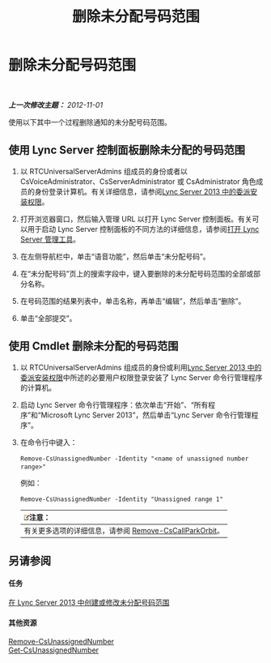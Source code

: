 ﻿---
title: 删除未分配号码范围
TOCTitle: 删除未分配号码范围
ms:assetid: a8141bfb-b94d-4d0f-a7a9-2e60d10b103a
ms:mtpsurl: https://technet.microsoft.com/zh-cn/library/Gg182565(v=OCS.15)
ms:contentKeyID: 49313856
ms.date: 05/19/2016
mtps_version: v=OCS.15
ms.translationtype: HT
---

# 删除未分配号码范围

 

_**上一次修改主题：** 2012-11-01_

使用以下其中一个过程删除通知的未分配号码范围。

## 使用 Lync Server 控制面板删除未分配的号码范围

1.  以 RTCUniversalServerAdmins 组成员的身份或者以 CsVoiceAdministrator、CsServerAdministrator 或 CsAdministrator 角色成员的身份登录计算机。有关详细信息，请参阅[Lync Server 2013 中的委派安装权限](lync-server-2013-delegate-setup-permissions.md)。

2.  打开浏览器窗口，然后输入管理 URL 以打开 Lync Server 控制面板。有关可以用于启动 Lync Server 控制面板的不同方法的详细信息，请参阅[打开 Lync Server 管理工具](lync-server-2013-open-lync-server-administrative-tools.md)。

3.  在左侧导航栏中，单击“语音功能”，然后单击“未分配号码”。

4.  在“未分配号码”页上的搜索字段中，键入要删除的未分配号码范围的全部或部分名称。

5.  在号码范围的结果列表中，单击名称，再单击“编辑”，然后单击“删除”。

6.  单击“全部提交”。

## 使用 Cmdlet 删除未分配的号码范围

1.  以 RTCUniversalServerAdmins 组成员的身份或利用[Lync Server 2013 中的委派安装权限](lync-server-2013-delegate-setup-permissions.md)中所述的必要用户权限登录安装了 Lync Server 命令行管理程序的计算机。

2.  启动 Lync Server 命令行管理程序：依次单击“开始”、“所有程序”和“Microsoft Lync Server 2013”，然后单击“Lync Server 命令行管理程序”。

3.  在命令行中键入：
    
        Remove-CsUnassignedNumber -Identity "<name of unassigned number range>" 
    
    例如：
    
        Remove-CsUnassignedNumber -Identity "Unassigned range 1"
    
    <table>
    <thead>
    <tr class="header">
    <th><img src="images/Dn783119.note(OCS.15).gif" title="note" alt="note" />注意：</th>
    </tr>
    </thead>
    <tbody>
    <tr class="odd">
    <td>有关更多选项的详细信息，请参阅 <a href="remove-cscallparkorbit.md">Remove-CsCallParkOrbit</a>。</td>
    </tr>
    </tbody>
    </table>


## 另请参阅

#### 任务

[在 Lync Server 2013 中创建或修改未分配号码范围](lync-server-2013-create-or-modify-an-unassigned-number-range.md)  

#### 其他资源

[Remove-CsUnassignedNumber](remove-csunassignednumber.md)  
[Get-CsUnassignedNumber](get-csunassignednumber.md)


